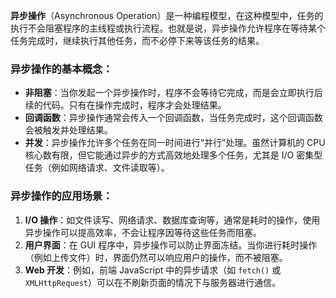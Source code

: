 **异步操作**（Asynchronous Operation）是一种编程模型，在这种模型中，任务的执行不会阻塞程序的主线程或执行流程。也就是说，异步操作允许程序在等待某个任务完成时，继续执行其他任务，而不必停下来等该任务的结果。


### 异步操作的基本概念：

- **非阻塞**：当你发起一个异步操作时，程序不会等待它完成，而是会立即执行后续的代码。只有在操作完成时，程序才会处理结果。
- **回调函数**：异步操作通常会传入一个回调函数，当任务完成时，这个回调函数会被触发并处理结果。
- **并发**：异步操作允许多个任务在同一时间进行“并行”处理。虽然计算机的 CPU 核心数有限，但它能通过异步的方式高效地处理多个任务，尤其是 I/O 密集型任务（例如网络请求、文件读取等）。

### 异步操作的应用场景：

1. **I/O 操作**：如文件读写、网络请求、数据库查询等，通常是耗时的操作，使用异步操作可以提高效率，不会让程序因等待这些任务而阻塞。
2. **用户界面**：在 GUI 程序中，异步操作可以防止界面冻结。当你进行耗时操作（例如上传文件）时，界面仍然可以响应用户的操作，而不被阻塞。
3. **Web 开发**：例如，前端 JavaScript 中的异步请求（如 `fetch()` 或 `XMLHttpRequest`）可以在不刷新页面的情况下与服务器进行通信。